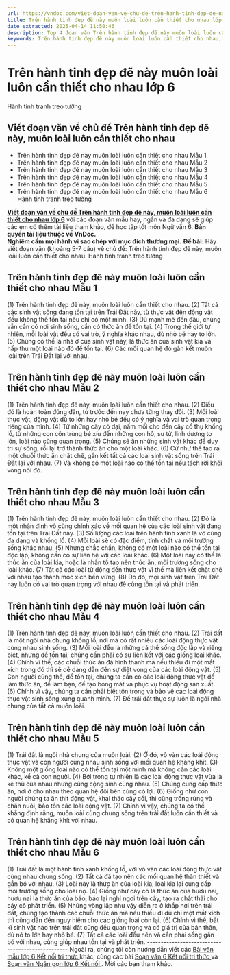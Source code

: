 ```yaml
---
url: https://vndoc.com/viet-doan-van-ve-chu-de-tren-hanh-tinh-dep-de-nay-muon-loai-luon-can-thiet-cho-nhau-260048
title: Trên hành tinh đẹp đẽ này muôn loài luôn cần thiết cho nhau lớp 6 - VnDoc.com
date_extracted: 2025-04-14 11:50:46
description: Top 4 đoạn văn Trên hành tinh đẹp đẽ này muôn loài luôn cần thiết cho nhau (KNTT) được biên soạn nhằm giúp các em HS đạt kết quả tốt trong quá trình làm bài tập và học tập môn Ngữ văn lớp 6.
keywords: Trên hành tinh đẹp đẽ này muôn loài luôn cần thiết cho nhau,muôn loài luôn cần thiết cho nhau,đoạn văn Trên hành tinh đẹp đẽ này muôn loài luôn cần thiết cho nhau,Trên hành tinh đẹp đẽ này muôn loài luôn cần thiết cho nhau lớp 6,viết đoạn văn Trên hành tinh đẹp đẽ này muôn loài luôn cần thiết cho nhau,chủ đề Trên hành tinh đẹp đẽ này muôn loài luôn cần thiết cho nhau
---
```


# Trên hành tinh đẹp đẽ này muôn loài luôn cần thiết cho nhau lớp 6
Hành tinh tranh treo tường
## **Viết đoạn văn về chủ đề Trên hành tinh đẹp đẽ này, muôn loài luôn cần thiết cho nhau**
  * Trên hành tinh đẹp đẽ này muôn loài luôn cần thiết cho nhau Mẫu 1
  * Trên hành tinh đẹp đẽ này muôn loài luôn cần thiết cho nhau Mẫu 2
  * Trên hành tinh đẹp đẽ này muôn loài luôn cần thiết cho nhau Mẫu 3
  * Trên hành tinh đẹp đẽ này muôn loài luôn cần thiết cho nhau Mẫu 4
  * Trên hành tinh đẹp đẽ này muôn loài luôn cần thiết cho nhau Mẫu 5
  * Trên hành tinh đẹp đẽ này muôn loài luôn cần thiết cho nhau Mẫu 6
Hành tinh tranh treo tường

[**Viết đoạn văn về chủ đề Trên hành tinh đẹp đẽ này, muôn loài luôn cần thiết cho nhau lớp 6**](<https://vndoc.com/viet-doan-van-ve-chu-de-tren-hanh-tinh-dep-de-nay-muon-loai-luon-can-thiet-cho-nhau-260048>) với các đoạn văn mẫu hay, ngắn và đa dạng sẽ giúp các em có thêm tài liệu tham khảo, để học tập tốt môn Ngữ văn 6.
**Bản quyền tài liệu thuộc về VnDoc.  
Nghiêm cấm mọi hành vi sao chép với mục đích thương mại.**
**Đề bài:** Hãy viết đoạn văn \(khoảng 5-7 câu\) về chủ đề: Trên hành tinh đẹp đẽ này, muôn loài luôn cần thiết cho nhau.
Hành tinh tranh treo tường
## **Trên hành tinh đẹp đẽ này muôn loài luôn cần thiết cho nhau Mẫu 1**
\(1\) Trên hành tinh đẹp đẽ này, muôn loài luôn cần thiết cho nhau. \(2\) Tất cả các sinh vật sống đang tồn tại trên Trái Đất này, từ thực vật đến động vật đều không thể tồn tại nếu chỉ có một mình. \(3\) Dù mạnh mẽ đến đâu, chúng vẫn cần có nơi sinh sống, cần có thức ăn để tồn tại. \(4\) Trong thế giới tự nhiên, mỗi loài vật đều có vai trò, ý nghĩa khác nhau, dù nhỏ bé hay to lớn. \(5\) Chúng có thể là nhà ở của sinh vật này, là thức ăn của sinh vật kia và hấp thu một loài nào đó để tồn tại. \(6\) Các mối quan hệ đó gắn kết muôn loài trên Trái Đất lại với nhau.
## **Trên hành tinh đẹp đẽ này muôn loài luôn cần thiết cho nhau Mẫu 2**
\(1\) Trên hành tinh đẹp đẽ này, muôn loài luôn cần thiết cho nhau. \(2\) Điều đó là hoàn toàn đúng đắn, từ trước đến nay chưa từng thay đổi. \(3\) Mỗi loài thực vật, động vật dù to lớn hay nhỏ bé đều có ý nghĩa và vai trò quan trọng riêng của mình. \(4\) Từ những cây cỏ dại, nấm mối cho đến cây cổ thụ khổng lồ, từ những con côn trùng bé xíu đến những con hổ, sư tử, linh dương to lớn, loài nào cũng quan trọng. \(5\) Chúng sẽ ăn những sinh vật khác để duy trì sự sống, rồi lại trở thành thức ăn cho một loài khác. \(6\) Cứ như thế tạo ra một chuỗi thức ăn chặt chẽ, gắn kết tất cả các loài sinh vật sống trên Trái Đất lại với nhau. \(7\) Và không có một loài nào có thể tồn tại nếu tách rời khỏi vòng nối đó.
## **Trên hành tinh đẹp đẽ này muôn loài luôn cần thiết cho nhau Mẫu 3**
\(1\) Trên hành tinh đẹp đẽ này, muôn loài luôn cần thiết cho nhau. \(2\) Đó là một nhận định vô cùng chính xác về mối quan hệ của các loài sinh vật đang tồn tại trên Trái Đất này. \(3\) Số lượng các loài trên hành tinh xanh là vô cùng đa dạng và khổng lồ. \(4\) Mỗi loài sẽ có đặc điểm, tính chất và môi trường sống khác nhau. \(5\) Nhưng chắc chắn, không có một loài nào có thể tồn tại độc lập, không cần có sự liên hệ với các loài khác. \(6\) Một loài này có thể là thức ăn của loài kia, hoặc là nhân tố tạo nên thức ăn, môi trường sống cho loài khác. \(7\) Tất cả các loài từ động đến thực vật vì thế mà liên kết chặt chẽ với nhau tạo thành móc xích bền vững. \(8\) Do đó, mọi sinh vật trên Trái Đất này luôn có vai trò quan trọng với nhau để cùng tồn tại và phát triển.
## **Trên hành tinh đẹp đẽ này muôn loài luôn cần thiết cho nhau Mẫu 4**
\(1\) Trên hành tinh đẹp đẽ này, muôn loài luôn cần thiết cho nhau. \(2\) Trái đất là một ngôi nhà chung khổng lồ, nơi mà có rất nhiều các loài động thực vật cùng nhau sinh sống. \(3\) Mỗi loài đều là những cá thể sống độc lập và riêng biệt, nhưng để tồn tại, chúng cần phải có sự liên kết với các giống loài khác. \(4\) Chính vì thế, các chuỗi thức ăn đã hình thành mà nếu thiếu đi một mắt xích trong đó thì sẽ dễ dàng dẫn đến sự diệt vong của các loài động vật. \(5\) Con người cũng thế, để tồn tại, chúng ta cần có các loài động thực vật để làm thức ăn, để làm bạn, để tạo bóng mát và phục vụ hoạt động sản xuất. \(6\) Chính vì vậy, chúng ta cần phải biết tôn trọng và bảo vệ các loài động thực vật sinh sống xung quanh mình. \(7\) Để trái đất thực sự luôn là ngôi nhà chung của tất cả muôn loài.
## **Trên hành tinh đẹp đẽ này muôn loài luôn cần thiết cho nhau Mẫu 5**
\(1\) Trái đất là ngôi nhà chung của muôn loài. \(2\) Ở đó, vô vàn các loài động thực vật và con người cùng nhau sinh sống với mối quan hệ khăng khít. \(3\) Không một giống loài nào có thể tồn tại một mình mà không cần các loài khác, kể cả con người. \(4\) Bởi trong tự nhiên là các loài động thực vật vừa là kẻ thù của nhau nhưng cũng cộng sinh cùng nhau. \(5\) Chúng cung cấp thức ăn, nơi ở cho nhau theo quan hệ đôi bên cùng có lợi. \(6\) Giống như con người chúng ta ăn thịt động vật, khai thác cây cối, thì cũng trồng rừng và chăn nuôi, bảo tồn các loài động vật. \(7\) Chính vì vậy, chúng ta có thể khẳng định rằng, muôn loài cùng chung sống trên trái đất luôn cần thiết và có quan hệ khăng khít với nhau.
## **Trên hành tinh đẹp đẽ này muôn loài luôn cần thiết cho nhau Mẫu 6**
\(1\) Trái đất là một hành tinh xanh khổng lồ, với vô vàn các loài động thực vật cùng nhau chung sống. \(2\) Tất cả đã tạo nên các mối quan hệ thân thiết và gắn bó với nhau. \(3\) Loài này là thức ăn của loài kia, loài kia lại cung cấp môi trường sống cho loài nọ. \(4\) Giống như cây cỏ là thức ăn của hươu nai, hươu nai là thức ăn của báo, báo lại nghỉ ngơi trên cây, tạo ra chất thải cho cây cỏ phát triển. \(5\) Những vòng lặp như vậy diễn ra ở khắp nơi trên trái đất, chúng tạo thành các chuỗi thức ăn mà nếu thiếu đi dù chỉ một mắt xích thì cũng dẫn đến nguy hiểm cho các giống loài còn lại. \(6\) Chính vì thế, bất kì sinh vật nào trên trái đất cũng đều quan trọng và có giá trị của bản thân, dù nó to lớn hay nhỏ bé. \(7\) Tất cả các loài đều nên và cần phải sống gắn bó với nhau, cùng giúp nhau tồn tại và phát triển.
\-------------------------------------------------
Ngoài ra, chúng tôi còn hướng dẫn viết các [ Bài văn mẫu lớp 6 Kết nối tri thức ](<https://vndoc.com/van-mau-lop6>) khác, cùng các bài [ Soạn văn 6 Kết nối tri thức ](<https://vndoc.com/mon-ngu-van-lop6>) và [ Soạn văn Ngắn gọn lớp 6 Kết nối ](<https://vndoc.com/mon-ngu-van-lop6>) . Mời các bạn tham khảo.

